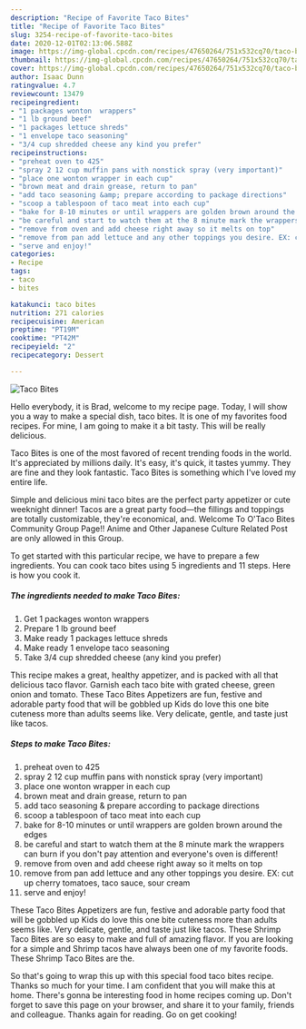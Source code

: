 ```yaml
---
description: "Recipe of Favorite Taco Bites"
title: "Recipe of Favorite Taco Bites"
slug: 3254-recipe-of-favorite-taco-bites
date: 2020-12-01T02:13:06.588Z
image: https://img-global.cpcdn.com/recipes/47650264/751x532cq70/taco-bites-recipe-main-photo.jpg
thumbnail: https://img-global.cpcdn.com/recipes/47650264/751x532cq70/taco-bites-recipe-main-photo.jpg
cover: https://img-global.cpcdn.com/recipes/47650264/751x532cq70/taco-bites-recipe-main-photo.jpg
author: Isaac Dunn
ratingvalue: 4.7
reviewcount: 13479
recipeingredient:
- "1 packages wonton  wrappers"
- "1 lb ground beef"
- "1 packages lettuce shreds"
- "1 envelope taco seasoning"
- "3/4 cup shredded cheese any kind you prefer"
recipeinstructions:
- "preheat oven to 425"
- "spray 2 12 cup muffin pans with nonstick spray (very important)"
- "place one wonton wrapper in each cup"
- "brown meat and drain grease, return to pan"
- "add taco seasoning &amp; prepare according to package directions"
- "scoop a tablespoon of taco meat into each cup"
- "bake for 8-10 minutes or until wrappers are golden brown around the edges"
- "be careful and start to watch them at the 8 minute mark the wrappers can burn if you don&#39;t pay attention and  everyone&#39;s oven is different!"
- "remove from oven and add cheese right away so it melts on top"
- "remove from pan add lettuce and any other toppings you desire. EX: cut up cherry tomatoes, taco sauce, sour cream"
- "serve and enjoy!"
categories:
- Recipe
tags:
- taco
- bites

katakunci: taco bites 
nutrition: 271 calories
recipecuisine: American
preptime: "PT19M"
cooktime: "PT42M"
recipeyield: "2"
recipecategory: Dessert

---
```



![Taco Bites](https://img-global.cpcdn.com/recipes/47650264/751x532cq70/taco-bites-recipe-main-photo.jpg)

Hello everybody, it is Brad, welcome to my recipe page. Today, I will show you a way to make a special dish, taco bites. It is one of my favorites food recipes. For mine, I am going to make it a bit tasty. This will be really delicious.

Taco Bites is one of the most favored of recent trending foods in the world. It's appreciated by millions daily. It's easy, it's quick, it tastes yummy. They are fine and they look fantastic. Taco Bites is something which I've loved my entire life.

Simple and delicious mini taco bites are the perfect party appetizer or cute weeknight dinner! Tacos are a great party food—the fillings and toppings are totally customizable, they&#39;re economical, and. Welcome To O&#39;Taco Bites Community Group Page!! Anime and Other Japanese Culture Related Post are only allowed in this Group.


To get started with this particular recipe, we have to prepare a few ingredients. You can cook taco bites using 5 ingredients and 11 steps. Here is how you cook it.

<!--inarticleads1-->

##### The ingredients needed to make Taco Bites:

1. Get 1 packages wonton  wrappers
1. Prepare 1 lb ground beef
1. Make ready 1 packages lettuce shreds
1. Make ready 1 envelope taco seasoning
1. Take 3/4 cup shredded cheese (any kind you prefer)


This recipe makes a great, healthy appetizer, and is packed with all that delicious taco flavor. Garnish each taco bite with grated cheese, green onion and tomato. These Taco Bites Appetizers are fun, festive and adorable party food that will be gobbled up Kids do love this one bite cuteness more than adults seems like. Very delicate, gentle, and taste just like tacos. 

<!--inarticleads2-->

##### Steps to make Taco Bites:

1. preheat oven to 425
1. spray 2 12 cup muffin pans with nonstick spray (very important)
1. place one wonton wrapper in each cup
1. brown meat and drain grease, return to pan
1. add taco seasoning &amp; prepare according to package directions
1. scoop a tablespoon of taco meat into each cup
1. bake for 8-10 minutes or until wrappers are golden brown around the edges
1. be careful and start to watch them at the 8 minute mark the wrappers can burn if you don&#39;t pay attention and  everyone&#39;s oven is different!
1. remove from oven and add cheese right away so it melts on top
1. remove from pan add lettuce and any other toppings you desire. EX: cut up cherry tomatoes, taco sauce, sour cream
1. serve and enjoy!


These Taco Bites Appetizers are fun, festive and adorable party food that will be gobbled up Kids do love this one bite cuteness more than adults seems like. Very delicate, gentle, and taste just like tacos. These Shrimp Taco Bites are so easy to make and full of amazing flavor. If you are looking for a simple and Shrimp tacos have always been one of my favorite foods. These Shrimp Taco Bites are the. 

So that's going to wrap this up with this special food taco bites recipe. Thanks so much for your time. I am confident that you will make this at home. There's gonna be interesting food in home recipes coming up. Don't forget to save this page on your browser, and share it to your family, friends and colleague. Thanks again for reading. Go on get cooking!
